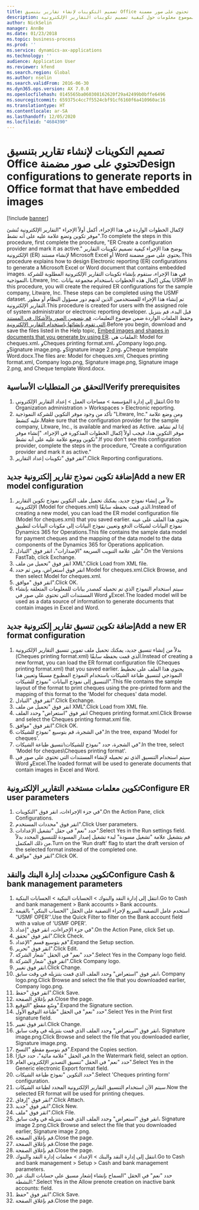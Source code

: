 ```yaml
---
title: تصميم التكوينات لإنشاء تقارير بتنسيق Office تحتوي على صور مضمنة
description: توفر الخطوات الواردة في هذا الموضوع معلومات حول كيفية تصميم تكوينات التقارير الإلكترونية (ER) التي تُنشئ مستندات إلكترونية بتنسيقات Microsoft Office ‏(Excel‏‏ ‏وWord) تحتوي على صور مضمنة.
author: NickSelin
manager: AnnBe
ms.date: 01/23/2018
ms.topic: business-process
ms.prod: ''
ms.service: dynamics-ax-applications
ms.technology: ''
audience: Application User
ms.reviewer: kfend
ms.search.region: Global
ms.author: nselin
ms.search.validFrom: 2016-06-30
ms.dyn365.ops.version: AX 7.0.0
ms.openlocfilehash: 0145565ba060308162620f29a42499b0bffe6496
ms.sourcegitcommit: 659375c4cc7f5524cbf91cf6160f6a410960ac16
ms.translationtype: HT
ms.contentlocale: ar-SA
ms.lasthandoff: 12/05/2020
ms.locfileid: "4684390"
---
```

# <a name="design-configurations-to-generate-reports-in-office-format-that-have-embedded-images"></a><span data-ttu-id="e1995-103">تصميم التكوينات لإنشاء تقارير بتنسيق Office تحتوي على صور مضمنة</span><span class="sxs-lookup"><span data-stu-id="e1995-103">Design configurations to generate reports in Office format that have embedded images</span></span>

[!include [banner](../../includes/banner.md)]

<span data-ttu-id="e1995-104">لإكمال الخطوات الواردة في هذا الإجراء، أكمل أولاً الإجراء "التقارير الإلكترونية تُنشئ موفر تكوين وتضع علامة عليه على أنه نشط‬".</span><span class="sxs-lookup"><span data-stu-id="e1995-104">To complete the steps in this procedure, first complete the procedure, "ER Create a configuration provider and mark it as active."</span></span> <span data-ttu-id="e1995-105">يوضح هذا الإجراء كيفية تصميم تكوينات التقارير الإلكترونية (ER) لإنشاء مستند Microsoft Excel أو Word يحتوي على صور مضمنة.</span><span class="sxs-lookup"><span data-stu-id="e1995-105">This procedure explains how to design Electronic reporting (ER) configurations to generate a Microsoft Excel or Word document that contains embedded images.</span></span> <span data-ttu-id="e1995-106">في هذا الإجراء، ستقوم بإنشاء تكوينات التقارير الإلكترونية المطلوبة للشركة النموذجية، Litware, Inc. يمكن إكمال هذه الخطوات باستخدام مجموعة بيانات USMF.</span><span class="sxs-lookup"><span data-stu-id="e1995-106">In this procedure, you will create the required ER configurations for the sample company, Litware, Inc. These steps can be completed using the USMF dataset.</span></span> <span data-ttu-id="e1995-107">تم إنشاء هذا الإجراء للمستخدمين الذين لديهم دور مسؤول النظام أو مطور التقارير الإلكترونية.</span><span class="sxs-lookup"><span data-stu-id="e1995-107">This procedure is created for users with the assigned role of system administrator or electronic reporting developer.</span></span> <span data-ttu-id="e1995-108">قبل البدء، قم بتنزيل وحفظ الملفات الواردة ضمن موضوع التعليمات، [قم بتضمين الصور والأشكال في المستند التي تقوم بإنشائها باستخدام التقارير الإلكترونية](../electronic-reporting-embed-images-shapes.md).</span><span class="sxs-lookup"><span data-stu-id="e1995-108">Before you begin, download and save the files listed in the Help topic, [Embed images and shapes in documents that you generate by using ER](../electronic-reporting-embed-images-shapes.md).</span></span> <span data-ttu-id="e1995-109">الملفات هي: Model for cheques.xml، وCheques printing format.xml، وCompany logo.png، وSignature image.png، وSignature image 2.png، وCheque template Word.docx.</span><span class="sxs-lookup"><span data-stu-id="e1995-109">The files are: Model for cheques.xml, Cheques printing format.xml, Company logo.png, Signature image.png, Signature image 2.png, and Cheque template Word.docx.</span></span>

## <a name="verify-prerequisites"></a><span data-ttu-id="e1995-110">التحقق من المتطلبات الأساسية</span><span class="sxs-lookup"><span data-stu-id="e1995-110">Verify prerequisites</span></span>  
 1. <span data-ttu-id="e1995-111">انتقل إلى إدارة المؤسسة > مساحات العمل‬ > إعداد التقارير الإلكتروني‬.</span><span class="sxs-lookup"><span data-stu-id="e1995-111">Go to Organization administration > Workspaces > Electronic reporting.</span></span>  
 2. <span data-ttu-id="e1995-112">تأكد من وجود موفر التكوين للشركة النموذجية "Litware, Inc." ومن وضع علامة عليه كنشط.</span><span class="sxs-lookup"><span data-stu-id="e1995-112">Make sure that the configuration provider for the sample company, Litware, Inc., is available and marked as Active.</span></span> <span data-ttu-id="e1995-113">إذا لم تشاهد موفر التكوين هذا، فيجب أولاً إكمال الخطوات المذكورة في الإجراء، "إنشاء موفر تكوين ووضع علامة عليه على أنه نشط‬".</span><span class="sxs-lookup"><span data-stu-id="e1995-113">If you don't see this configuration provider, complete the steps in the procedure, "Create a configuration provider and mark it as active."</span></span>   
 3. <span data-ttu-id="e1995-114">انقر فوق "تكوينات إعداد التقارير‬".</span><span class="sxs-lookup"><span data-stu-id="e1995-114">Click Reporting configurations.</span></span>  
 
## <a name="add-a-new-er-model-configuration"></a><span data-ttu-id="e1995-115">إضافة تكوين نموذج تقارير إلكترونية جديد</span><span class="sxs-lookup"><span data-stu-id="e1995-115">Add a new ER model configuration</span></span>  
 1. <span data-ttu-id="e1995-116">بدلاً من إنشاء نموذج جديد، يمكنك تحميل ملف التكوين نموذج تكوين التقارير الإلكترونية (Model for cheques.xml) الذي قمت بحفظه سابقًا.</span><span class="sxs-lookup"><span data-stu-id="e1995-116">Instead of creating a new model, you can load the ER model configuration file (Model for cheques.xml) that you saved earlier.</span></span> <span data-ttu-id="e1995-117">يحتوي هذا الملف على عينة نموذج البيانات لشيكات الدفع وتعيين نموذج البيانات إلى مكونات البيانات لتطبيق Dynamics 365 for Operations.</span><span class="sxs-lookup"><span data-stu-id="e1995-117">This file contains the sample data model for payment cheques and the mapping of the data model to the data components of the Dynamics 365 for Operations application.</span></span>   
 2. <span data-ttu-id="e1995-118">على علامة التبويب السريعة "الإصدارات"، انقر فوق "التبادل‬".</span><span class="sxs-lookup"><span data-stu-id="e1995-118">On the Versions FastTab, click Exchange.</span></span>   
 3. <span data-ttu-id="e1995-119">انقر فوق "تحميل من ملف XML".</span><span class="sxs-lookup"><span data-stu-id="e1995-119">Click Load from XML file.</span></span>  
 4. <span data-ttu-id="e1995-120">انقر فوق استعراض، ومن ثم حدد Model for cheques.xml.</span><span class="sxs-lookup"><span data-stu-id="e1995-120">Click Browse, and then select Model for cheques.xml.</span></span>   
 5. <span data-ttu-id="e1995-121">انقر فوق "موافق".</span><span class="sxs-lookup"><span data-stu-id="e1995-121">Click OK.</span></span>  
 6. <span data-ttu-id="e1995-122">سيتم استخدام النموذج الذي تم تحميله كمصدر بيانات للمعلومات المتعلقة بإنشاء المستندات التي تحتوي على صور في Word وExcel.</span><span class="sxs-lookup"><span data-stu-id="e1995-122">The loaded model will be used as a data source of information to generate documents that contain images in Excel and Word.</span></span>  

## <a name="add-a-new-er-format-configuration"></a><span data-ttu-id="e1995-123">إضافة تكوين تنسيق تقارير إلكترونية جديد</span><span class="sxs-lookup"><span data-stu-id="e1995-123">Add a new ER format configuration</span></span>  
 1. <span data-ttu-id="e1995-124">بدلاً من إنشاء تنسيق جديد، يمكنك تحميل ملف تموين تنسيق التقارير الإلكترونية (Cheques printing format.xml) الذي قمت بحفظه سابقًا.</span><span class="sxs-lookup"><span data-stu-id="e1995-124">Instead of creating a new format, you can load the ER format configuration file (Cheques printing format.xml) that you saved earlier.</span></span> <span data-ttu-id="e1995-125">يحتوي هذا الملف على تخطيط النموذجي لتنسيق طباعة الشيكات باستخدام النموذج المطبوع مسبقًا وتعيين هذا التنسيق إلى نموذج البيانات "نموذج للشيكات".</span><span class="sxs-lookup"><span data-stu-id="e1995-125">This file contains the sample layout of the format to print cheques using the pre-printed form and the mapping of this format to the 'Model for cheques' data model.</span></span>   
 2. <span data-ttu-id="e1995-126">انقر فوق "التبادل‬".</span><span class="sxs-lookup"><span data-stu-id="e1995-126">Click Exchange.</span></span>  
 3. <span data-ttu-id="e1995-127">انقر فوق "تحميل من ملف XML".</span><span class="sxs-lookup"><span data-stu-id="e1995-127">Click Load from XML file.</span></span>  
 4. <span data-ttu-id="e1995-128">انقر فوق "استعراض" وحدد الملف Cheques printing format.xml.</span><span class="sxs-lookup"><span data-stu-id="e1995-128">Click Browse and select the Cheques printing format.xml file.</span></span>   
 5. <span data-ttu-id="e1995-129">انقر فوق "موافق".</span><span class="sxs-lookup"><span data-stu-id="e1995-129">Click OK.</span></span>  
 6. <span data-ttu-id="e1995-130">في الشجرة، قم بتوسيع "نموذج للشيكات".</span><span class="sxs-lookup"><span data-stu-id="e1995-130">In the tree, expand 'Model for cheques'.</span></span>  
 7. <span data-ttu-id="e1995-131">في الشجرة، حدد "نموذج للشيكات\تنسيق طباعة الشيكات".</span><span class="sxs-lookup"><span data-stu-id="e1995-131">In the tree, select 'Model for cheques\Cheques printing format'.</span></span>  
 8. <span data-ttu-id="e1995-132">سيتم استخدام التنسيق الذي تم تحميله لإنشاء المستندات التي تحتوي على صور في Word وExcel.</span><span class="sxs-lookup"><span data-stu-id="e1995-132">The loaded format will be used to generate documents that contain images in Excel and Word.</span></span>   

## <a name="configure-er-user-parameters"></a><span data-ttu-id="e1995-133">تكوين معلمات مستخدم التقارير الإلكترونية</span><span class="sxs-lookup"><span data-stu-id="e1995-133">Configure ER user parameters</span></span>  
 1. <span data-ttu-id="e1995-134">في جزء الإجراءات، انقر فوق "التكوينات".</span><span class="sxs-lookup"><span data-stu-id="e1995-134">On the Action Pane, click Configurations.</span></span>  
 2. <span data-ttu-id="e1995-135">انقر فوق "محددات المستخدم".</span><span class="sxs-lookup"><span data-stu-id="e1995-135">Click User parameters.</span></span>  
 3. <span data-ttu-id="e1995-136">حدد "نعم" في حقل "تشغيل الإعدادات".</span><span class="sxs-lookup"><span data-stu-id="e1995-136">Select Yes in the Run settings field.</span></span>  
  <span data-ttu-id="e1995-137">قم بتشغيل علامة "تشغيل مسودة" لبدء تشغيل إصدار المسودة للتنسيق المحدد بدلاً من ذلك المكتمل.</span><span class="sxs-lookup"><span data-stu-id="e1995-137">Turn on the 'Run draft' flag to start the draft version of the selected format instead of the completed one.</span></span>  
 4. <span data-ttu-id="e1995-138">انقر فوق "موافق".</span><span class="sxs-lookup"><span data-stu-id="e1995-138">Click OK.</span></span>  

## <a name="configure-cash--bank-management-parameters"></a><span data-ttu-id="e1995-139">تكوين محددات إدارة البنك والنقد</span><span class="sxs-lookup"><span data-stu-id="e1995-139">Configure Cash & bank management parameters</span></span>  
 1. <span data-ttu-id="e1995-140">انتقل إلى إدارة النقد والبنوك > الحسابات البنكية > الحسابات البنكية.</span><span class="sxs-lookup"><span data-stu-id="e1995-140">Go to Cash and bank management > Bank accounts > Bank accounts.</span></span>  
 2. <span data-ttu-id="e1995-141">استخدم عامل التصفية السريع لإجراء التصفية على الحقل "الحساب البنكي‬" بالقيمة "USMF OPER''.</span><span class="sxs-lookup"><span data-stu-id="e1995-141">Use the Quick Filter to filter on the Bank account field with a value of 'USMF OPER'.</span></span>  
 3. <span data-ttu-id="e1995-142">في جزء الإجراءات، انقر فوق "إعداد".</span><span class="sxs-lookup"><span data-stu-id="e1995-142">On the Action Pane, click Set up.</span></span>  
 4. <span data-ttu-id="e1995-143">انقر فوق "تحقق".</span><span class="sxs-lookup"><span data-stu-id="e1995-143">Click Check.</span></span>  
 5. <span data-ttu-id="e1995-144">قم بتوسيع قسم "الإعداد".</span><span class="sxs-lookup"><span data-stu-id="e1995-144">Expand the Setup section.</span></span>  
 6. <span data-ttu-id="e1995-145">انقر فوق "تحرير".</span><span class="sxs-lookup"><span data-stu-id="e1995-145">Click Edit.</span></span>  
 7. <span data-ttu-id="e1995-146">حدد "نعم" في الحقل "شعار الشركة".</span><span class="sxs-lookup"><span data-stu-id="e1995-146">Select Yes in the Company logo field.</span></span>  
 8. <span data-ttu-id="e1995-147">انقر فوق "شعار الشركة".</span><span class="sxs-lookup"><span data-stu-id="e1995-147">Click Company logo.</span></span>  
 9. <span data-ttu-id="e1995-148">انقر فوق تغيير.</span><span class="sxs-lookup"><span data-stu-id="e1995-148">Click Change.</span></span>  
 10. <span data-ttu-id="e1995-149">انقر فوق "استعراض" وحدد الملف الذي قمت بتنزيله في وقت سابق، Company logo.png.</span><span class="sxs-lookup"><span data-stu-id="e1995-149">Click Browse and select the file that you downloaded earlier, Company logo.png.</span></span>   
 11. <span data-ttu-id="e1995-150">انقر فوق "حفظ".</span><span class="sxs-lookup"><span data-stu-id="e1995-150">Click Save.</span></span>  
 12. <span data-ttu-id="e1995-151">قم بإغلاق الصفحة.</span><span class="sxs-lookup"><span data-stu-id="e1995-151">Close the page.</span></span>  
 13. <span data-ttu-id="e1995-152">وسّع مقطع "التوقيع".</span><span class="sxs-lookup"><span data-stu-id="e1995-152">Expand the Signature section.</span></span>  
 14. <span data-ttu-id="e1995-153">حدد "نعم" في الحقل "طباعة التوقيع الأول‬‬".</span><span class="sxs-lookup"><span data-stu-id="e1995-153">Select Yes in the Print first signature field.</span></span>  
 15. <span data-ttu-id="e1995-154">انقر فوق تغيير.</span><span class="sxs-lookup"><span data-stu-id="e1995-154">Click Change.</span></span>  
 16. <span data-ttu-id="e1995-155">انقر فوق "استعراض" وحدد الملف الذي قمت بتنزيله في وقت سابق، Signature image.png.</span><span class="sxs-lookup"><span data-stu-id="e1995-155">Click Browse and select the file that you downloaded earlier, Signature image.png.</span></span>   
 17. <span data-ttu-id="e1995-156">قم بتوسيع مقطع "النسخ‬".</span><span class="sxs-lookup"><span data-stu-id="e1995-156">Expand the Copies section.</span></span>  
 18. <span data-ttu-id="e1995-157">في الحقل "علامة مائية"، حدد خيارًا.</span><span class="sxs-lookup"><span data-stu-id="e1995-157">In the Watermark field, select an option.</span></span>  
 19. <span data-ttu-id="e1995-158">حدد "نعم" في الحقل "تنسيق التصدير الإلكتروني العام‬‬".</span><span class="sxs-lookup"><span data-stu-id="e1995-158">Select Yes in the Generic electronic Export format field.</span></span>  
 20. <span data-ttu-id="e1995-159">حدد التكوين "نموذج طباعة الشيكات".</span><span class="sxs-lookup"><span data-stu-id="e1995-159">Select 'Cheques printing form' configuration.</span></span>  
 21. <span data-ttu-id="e1995-160">سيتم الآن استخدام التنسيق التقارير الإلكترونية المحدد لطباعة الشيكات.</span><span class="sxs-lookup"><span data-stu-id="e1995-160">Now the selected ER format will be used for printing cheques.</span></span>  
 22. <span data-ttu-id="e1995-161">انقر فوق "إرفاق".</span><span class="sxs-lookup"><span data-stu-id="e1995-161">Click Attach.</span></span>  
 23. <span data-ttu-id="e1995-162">انقر فوق "جديد".</span><span class="sxs-lookup"><span data-stu-id="e1995-162">Click New.</span></span>  
 24. <span data-ttu-id="e1995-163">انقر فوق "ملف".</span><span class="sxs-lookup"><span data-stu-id="e1995-163">Click File.</span></span>  
 25. <span data-ttu-id="e1995-164">انقر فوق "استعراض" وحدد الملف الذي قمت بتنزيله في وقت سابق، Signature image 2.png.</span><span class="sxs-lookup"><span data-stu-id="e1995-164">Click Browse and select the file that you downloaded earlier, Signature image 2.png.</span></span>   
 26. <span data-ttu-id="e1995-165">قم بإغلاق الصفحة.</span><span class="sxs-lookup"><span data-stu-id="e1995-165">Close the page.</span></span>  
 27. <span data-ttu-id="e1995-166">قم بإغلاق الصفحة.</span><span class="sxs-lookup"><span data-stu-id="e1995-166">Close the page.</span></span>  
 28. <span data-ttu-id="e1995-167">قم بإغلاق الصفحة.</span><span class="sxs-lookup"><span data-stu-id="e1995-167">Close the page.</span></span>  
 29. <span data-ttu-id="e1995-168">انتقل إلى إدارة النقد والبنك > الإعداد > معلمات إدارة النقد والبنوك.</span><span class="sxs-lookup"><span data-stu-id="e1995-168">Go to Cash and bank management > Setup > Cash and bank management parameters.</span></span>  
 30. <span data-ttu-id="e1995-169">حدد "نعم" في الحقل "السماح بإنشاء إشعار مسبق على حسابات البنك غير النشطة:‬".</span><span class="sxs-lookup"><span data-stu-id="e1995-169">Select Yes in the Allow prenote creation on inactive bank accounts: field.</span></span>  
 31. <span data-ttu-id="e1995-170">انقر فوق "حفظ".</span><span class="sxs-lookup"><span data-stu-id="e1995-170">Click Save.</span></span>  
 32. <span data-ttu-id="e1995-171">قم بإغلاق الصفحة.</span><span class="sxs-lookup"><span data-stu-id="e1995-171">Close the page.</span></span>  
